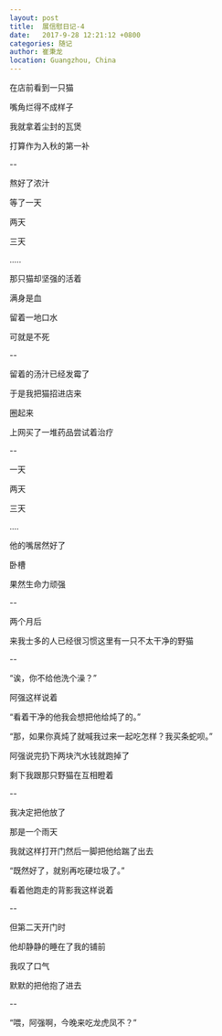 ```yaml
---
layout: post
title:  展信慰日记-4
date:   2017-9-28 12:21:12 +0800
categories: 随记
author: 崔秉龙
location: Guangzhou, China
---
```












在店前看到一只猫

嘴角烂得不成样子

我就拿着尘封的瓦煲

打算作为入秋的第一补

--

熬好了浓汁

等了一天

两天

三天

.....

那只猫却坚强的活着

满身是血

留着一地口水

可就是不死

--

留着的汤汁已经发霉了

于是我把猫招进店来

圈起来

上网买了一堆药品尝试着治疗

--

一天

两天

三天

....

他的嘴居然好了

卧槽

果然生命力顽强

--

两个月后

来我士多的人已经很习惯这里有一只不太干净的野猫

--

“诶，你不给他洗个澡？”

阿强这样说着

“看着干净的他我会想把他给炖了的。”

“那，如果你真炖了就喊我过来一起吃怎样？我买条蛇呗。”

阿强说完扔下两块汽水钱就跑掉了

剩下我跟那只野猫在互相瞪着

--

我决定把他放了

那是一个雨天

我就这样打开门然后一脚把他给踹了出去

“既然好了，就别再吃硬垃圾了。”

看着他跑走的背影我这样说着

--

但第二天开门时

他却静静的睡在了我的铺前

我叹了口气

默默的把他抱了进去

--

“喂，阿强啊，今晚来吃龙虎凤不？”